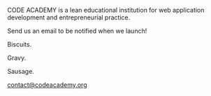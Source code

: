 CODE ACADEMY is a lean educational institution for web application development and entrepreneurial practice.

Send us an email to be notified when we launch!

Biscuits.

Gravy.

Sausage.

contact@codeacademy.org